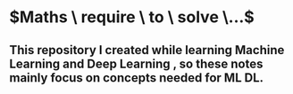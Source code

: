 # $Maths \ require \ to \ solve \...$

## This repository I created while learning Machine Learning and Deep Learning , so these notes mainly focus on concepts needed for ML DL.
